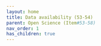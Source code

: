 ```yaml
---
layout: home
title: Data availability (53-54)
parent: Open Science (Item#53-58)
nav_order: 1
has_children: true
---
```

